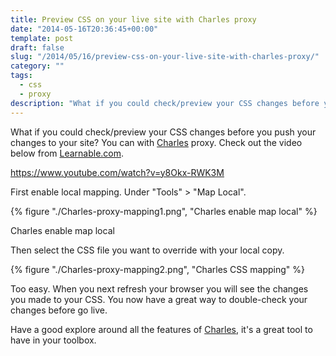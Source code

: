 ```yaml
---
title: Preview CSS on your live site with Charles proxy
date: "2014-05-16T20:36:45+00:00"
template: post
draft: false
slug: "/2014/05/16/preview-css-on-your-live-site-with-charles-proxy/"
category: ""
tags:
  - css
  - proxy
description: "What if you could check/preview your CSS changes before you push your changes to your site? You can with Charles proxy."
---
```


What if you could check/preview your CSS changes before you push your changes to your site? You can with <a href="http://charlesproxy.com" title="Charles proxy" target="_blank">Charles</a> proxy. Check out the video below from <a href="http://learnable.com" title="Learnable" target="_blank">Learnable.com</a>.

<https://www.youtube.com/watch?v=y8Okx-RWK3M>

First enable local mapping. Under "Tools" > "Map Local".

{% figure "./Charles-proxy-mapping1.png", "Charles enable map local" %}

Charles enable map local

Then select the CSS file you want to override with your local copy.

{% figure "./Charles-proxy-mapping2.png", "Charles CSS mapping" %}

Too easy. When you next refresh your browser you will see the changes you made to your CSS. You now have a great way to double-check your changes before go live.

Have a good explore around all the features of <a href="http://charlesproxy.com" title="Charles proxy" target="_blank">Charles</a>, it's a great tool to have in your toolbox.
